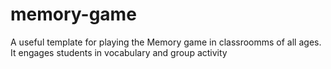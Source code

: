 # memory-game
A useful template for playing the Memory game in classroomms of all ages. It engages students in vocabulary and group activity
